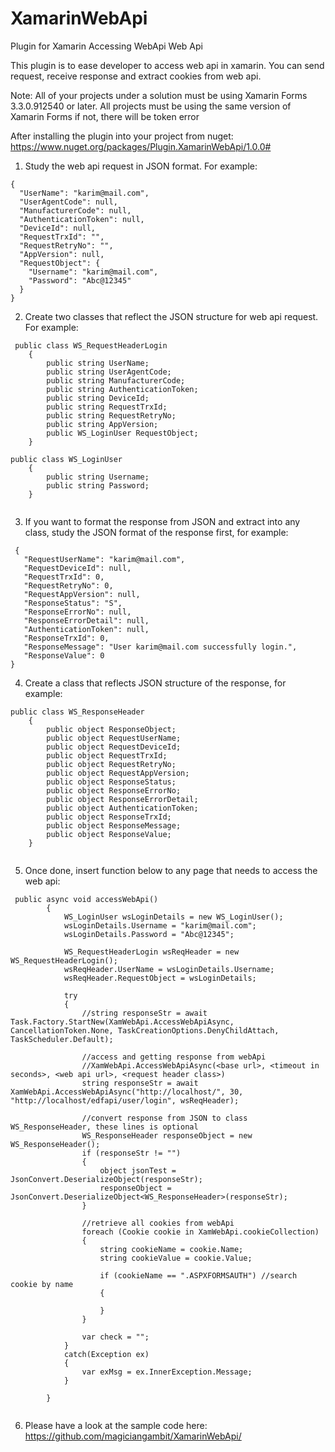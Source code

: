 # XamarinWebApi

Plugin for Xamarin Accessing WebApi Web Api

This plugin is to ease developer to access web api in xamarin. You can send request, receive response and extract cookies from web api.

Note: All of your projects under a solution must be using Xamarin Forms 3.3.0.912540 or later.
All projects must be using the same version of Xamarin Forms if not, there will be token error

After installing the plugin into your project from nuget: https://www.nuget.org/packages/Plugin.XamarinWebApi/1.0.0#

1) Study the web api request in JSON format. For example:

```
{
  "UserName": "karim@mail.com",
  "UserAgentCode": null,
  "ManufacturerCode": null,
  "AuthenticationToken": null,
  "DeviceId": null,
  "RequestTrxId": "",
  "RequestRetryNo": "",
  "AppVersion": null,
  "RequestObject": {
    "Username": "karim@mail.com",
    "Password": "Abc@12345"
  }
}
```

2) Create two classes that reflect the JSON structure for web api request. For example:

```
 public class WS_RequestHeaderLogin
    {
        public string UserName;
        public string UserAgentCode;
        public string ManufacturerCode;
        public string AuthenticationToken;
        public string DeviceId;
        public string RequestTrxId;
        public string RequestRetryNo;
        public string AppVersion;
        public WS_LoginUser RequestObject;
    }
    
public class WS_LoginUser
    {
        public string Username;
        public string Password;
    }
    
  ```
    
  3) If you want to format the response from JSON and extract into any class, study the JSON format of the response first, for example:
 
 ```
  {
    "RequestUserName": "karim@mail.com",
    "RequestDeviceId": null,
    "RequestTrxId": 0,
    "RequestRetryNo": 0,
    "RequestAppVersion": null,
    "ResponseStatus": "S",
    "ResponseErrorNo": null,
    "ResponseErrorDetail": null,
    "AuthenticationToken": null,
    "ResponseTrxId": 0,
    "ResponseMessage": "User karim@mail.com successfully login.",
    "ResponseValue": 0
}
```

4) Create a class that reflects JSON structure of the response, for example:

```
public class WS_ResponseHeader
    {
        public object ResponseObject;
        public object RequestUserName;
        public object RequestDeviceId;
        public object RequestTrxId;
        public object RequestRetryNo;
        public object RequestAppVersion;
        public object ResponseStatus;
        public object ResponseErrorNo;
        public object ResponseErrorDetail;
        public object AuthenticationToken;
        public object ResponseTrxId;
        public object ResponseMessage;
        public object ResponseValue;
    }
    
   ```
   
5) Once done, insert function below to any page that needs to access the web api:

```
 public async void accessWebApi()
        {
            WS_LoginUser wsLoginDetails = new WS_LoginUser();
            wsLoginDetails.Username = "karim@mail.com";
            wsLoginDetails.Password = "Abc@12345";

            WS_RequestHeaderLogin wsReqHeader = new WS_RequestHeaderLogin();
            wsReqHeader.UserName = wsLoginDetails.Username;
            wsReqHeader.RequestObject = wsLoginDetails;

            try
            {
                //string responseStr = await Task.Factory.StartNew(XamWebApi.AccessWebApiAsync, CancellationToken.None, TaskCreationOptions.DenyChildAttach, TaskScheduler.Default);

                //access and getting response from webApi
                //XamWebApi.AccessWebApiAsync(<base url>, <timeout in seconds>, <web api url>, <request header class>)
                string responseStr = await XamWebApi.AccessWebApiAsync("http://localhost/", 30, "http://localhost/edfapi/user/login", wsReqHeader);

                //convert response from JSON to class WS_ResponseHeader, these lines is optional
                WS_ResponseHeader responseObject = new WS_ResponseHeader();
                if (responseStr != "")
                {
                    object jsonTest = JsonConvert.DeserializeObject(responseStr);
                    responseObject = JsonConvert.DeserializeObject<WS_ResponseHeader>(responseStr);                    
                }

                //retrieve all cookies from webApi
                foreach (Cookie cookie in XamWebApi.cookieCollection)
                {
                    string cookieName = cookie.Name;
                    string cookieValue = cookie.Value;

                    if (cookieName == ".ASPXFORMSAUTH") //search cookie by name
                    {

                    }
                }

                var check = "";
            }
            catch(Exception ex)
            {
                var exMsg = ex.InnerException.Message;
            }
            
        }
        
   ```   
  6) Please have a look at the sample code here: https://github.com/magiciangambit/XamarinWebApi/
